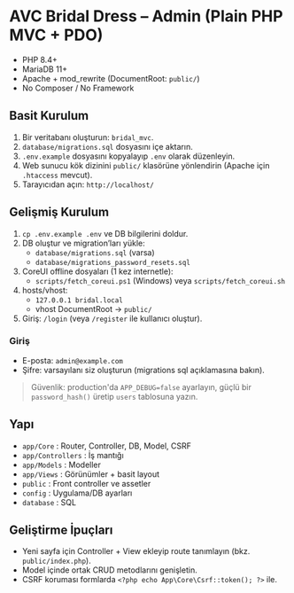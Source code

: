 # AVC Bridal Dress – Admin (Plain PHP MVC + PDO)

- PHP 8.4+
- MariaDB 11+
- Apache + mod_rewrite (DocumentRoot: `public/`)
- No Composer / No Framework

## Basit Kurulum
1) Bir veritabanı oluşturun: `bridal_mvc`.
2) `database/migrations.sql` dosyasını içe aktarın.
3) `.env.example` dosyasını kopyalayıp `.env` olarak düzenleyin.
4) Web sunucu kök dizinini `public/` klasörüne yönlendirin (Apache için `.htaccess` mevcut).
5) Tarayıcıdan açın: `http://localhost/`

## Gelişmiş Kurulum
1. `cp .env.example .env` ve DB bilgilerini doldur.
2. DB oluştur ve migration’ları yükle:
   - `database/migrations.sql` (varsa)
   - `database/migrations_password_resets.sql`
3. CoreUI offline dosyaları (1 kez internetle):
   - `scripts/fetch_coreui.ps1` (Windows) veya `scripts/fetch_coreui.sh`
4. hosts/vhost:
   - `127.0.0.1 bridal.local`  
   - vhost DocumentRoot → `public/`
5. Giriş: `/login` (veya `/register` ile kullanıcı oluştur).



### Giriş
- E-posta: `admin@example.com`
- Şifre: varsayılanı siz oluşturun (migrations sql açıklamasına bakın).

> Güvenlik: production'da `APP_DEBUG=false` ayarlayın, güçlü bir `password_hash()` üretip `users` tablosuna yazın.

## Yapı
- `app/Core` : Router, Controller, DB, Model, CSRF
- `app/Controllers` : İş mantığı
- `app/Models` : Modeller
- `app/Views` : Görünümler + basit layout
- `public` : Front controller ve assetler
- `config` : Uygulama/DB ayarları
- `database` : SQL

## Geliştirme İpuçları
- Yeni sayfa için Controller + View ekleyip route tanımlayın (bkz. `public/index.php`).
- Model içinde ortak CRUD metodlarını genişletin.
- CSRF koruması formlarda `<?php echo App\Core\Csrf::token(); ?>` ile.

